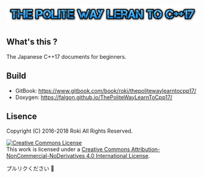 # ![](/assets/cooltext217357454332119.png)

## What's this ?
The Japanese C++17 documents for beginners.

## Build
* GitBook: https://www.gitbook.com/book/roki/thepolitewaylearntocpp17/
* Doxygen: https://falgon.github.io/ThePoliteWayLearnToCpp17/

## Lisence
Copyright (C) 2016-2018 Roki All Rights Reserved.

<a rel="license" href="http://creativecommons.org/licenses/by-nc-nd/4.0/"><img alt="Creative Commons License" style="border-width:0" src="https://i.creativecommons.org/l/by-nc-nd/4.0/88x31.png" /></a><br />This work is licensed under a <a rel="license" href="http://creativecommons.org/licenses/by-nc-nd/4.0/">Creative Commons Attribution-NonCommercial-NoDerivatives 4.0 International License</a>.

プルリクください 🙌
